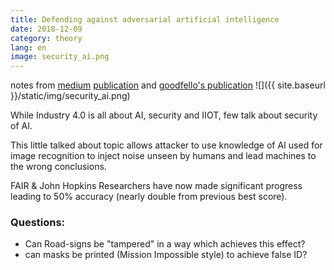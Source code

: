 ```yaml
---
title: Defending against adversarial artificial intelligence
date: 2018-12-09
category: theory
lang: en
image: security_ai.png
---
```

notes from [medium](https://medium.com/onfido-tech/adversarial-attacks-and-defences-for-convolutional-neural-networks-66915ece52e7)
[publication](https://arxiv.org/pdf/1812.03411.pdf) and [goodfello's publication](https://arxiv.org/pdf/1812.03411.pdf)
![]({{ site.baseurl }}/static/img/security_ai.png)

While Industry 4.0 is all about AI, security and IIOT, few talk about security of AI.

This little talked about topic allows attacker to use knowledge of AI used for image recognition to inject noise unseen by humans and lead machines to the wrong conclusions.

FAIR & John Hopkins Researchers have now made significant progress leading to 50% accuracy (nearly double from previous best score).

### Questions:
* Can Road-signs be "tampered" in a way which achieves this effect?
* can masks be printed (Mission Impossible style) to achieve false ID?

